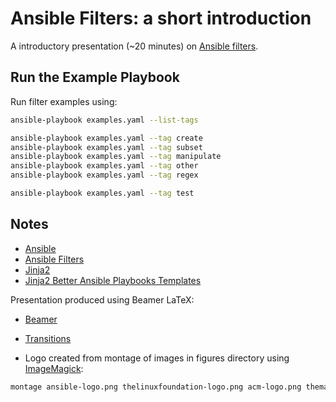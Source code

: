 # Ansible Filters: a short introduction

A introductory presentation (~20 minutes) on [Ansible
filters](http://docs.ansible.com/ansible/playbooks_filters.html).

## Run the Example Playbook

Run filter examples using:

```bash
ansible-playbook examples.yaml --list-tags

ansible-playbook examples.yaml --tag create
ansible-playbook examples.yaml --tag subset
ansible-playbook examples.yaml --tag manipulate
ansible-playbook examples.yaml --tag other
ansible-playbook examples.yaml --tag regex

ansible-playbook examples.yaml --tag test
```

## Notes

- [Ansible](http://docs.ansible.com/ansible/index.html)
- [Ansible Filters](http://docs.ansible.com/ansible/playbooks_filters.html)
- [Jinja2](http://jinja.pocoo.org/docs/2.9/api/)
- [Jinja2 Better Ansible Playbooks Templates](https://blog.codecentric.de/en/2014/08/jinja2-better-ansible-playbooks-templates/)

Presentation produced using Beamer LaTeX:

- [Beamer](https://www.sharelatex.com/learn/Beamer)
- [Transitions](https://math-linux.com/latex-26/article/how-to-make-a-presentation-with-latex-introduction-to-beamer)

- Logo created from montage of images in figures directory using [ImageMagick](https://www.imagemagick.org/):
```bash
montage ansible-logo.png thelinuxfoundation-logo.png acm-logo.png themarlogroup-logo.png -geometry 48x48 logos.png
```

